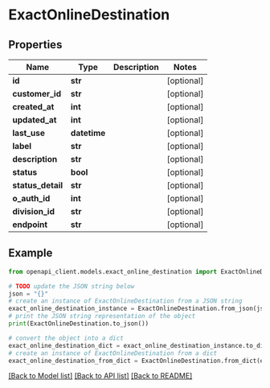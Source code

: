 # ExactOnlineDestination


## Properties

Name | Type | Description | Notes
------------ | ------------- | ------------- | -------------
**id** | **str** |  | [optional] 
**customer_id** | **str** |  | [optional] 
**created_at** | **int** |  | [optional] 
**updated_at** | **int** |  | [optional] 
**last_use** | **datetime** |  | [optional] 
**label** | **str** |  | [optional] 
**description** | **str** |  | [optional] 
**status** | **bool** |  | [optional] 
**status_detail** | **str** |  | [optional] 
**o_auth_id** | **int** |  | [optional] 
**division_id** | **str** |  | [optional] 
**endpoint** | **str** |  | [optional] 

## Example

```python
from openapi_client.models.exact_online_destination import ExactOnlineDestination

# TODO update the JSON string below
json = "{}"
# create an instance of ExactOnlineDestination from a JSON string
exact_online_destination_instance = ExactOnlineDestination.from_json(json)
# print the JSON string representation of the object
print(ExactOnlineDestination.to_json())

# convert the object into a dict
exact_online_destination_dict = exact_online_destination_instance.to_dict()
# create an instance of ExactOnlineDestination from a dict
exact_online_destination_from_dict = ExactOnlineDestination.from_dict(exact_online_destination_dict)
```
[[Back to Model list]](../README.md#documentation-for-models) [[Back to API list]](../README.md#documentation-for-api-endpoints) [[Back to README]](../README.md)


